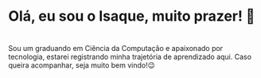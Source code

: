 ### <h1>Olá, eu sou o Isaque, muito prazer! 👋<h1/>

Sou um graduando em Ciência da Computação e apaixonado por tecnologia, estarei registrando minha trajetória de aprendizado aqui. Caso queira acompanhar, seja muito bem vindo!😉
